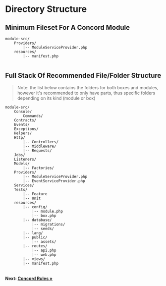 # Directory Structure

## Minimum Fileset For A Concord Module

```
module-src/
    Providers/
        |-- ModuleServiceProvider.php
    resources/
        |-- manifest.php
    
```

## Full Stack Of Recommended File/Folder Structure

> Note: the list below contains the folders for both boxes and modules, however it's recommended to only have parts, thus specific folders depending on its kind (module or box)

```
module-src/
    Console/
        Commands/
    Contracts/
    Events/
    Exceptions/
    Helpers/
    Http/
        |-- Controllers/
        |-- Middleware/
        |-- Requests/
    Jobs/
    Listeners/
    Models/
        |-- Factories/
    Providers/
        |-- ModuleServiceProvider.php
        |-- EventServiceProvider.php
    Services/
    Tests/
        |-- Feature
        |-- Unit
    resources/
        |-- config/
            |-- module.php
            |-- box.php
        |-- database/
            |-- migrations/
            |-- seeds/
        |-- lang/
        |-- public/
            |-- assets/
        |-- routes/
            |-- api.php
            |-- web.php
        |-- views/
        |-- manifest.php
    
```

#### Next: [Concord Rules &raquo;](rules.md)
